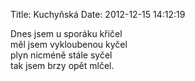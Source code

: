 Title: Kuchyňská
Date: 2012-12-15 14:12:19

Dnes jsem u sporáku křičel  
měl jsem vykloubenou kyčel  
plyn nicméně stále syčel  
tak jsem brzy opět mlčel.  
